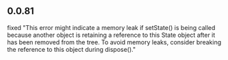 ## 0.0.81
fixed "This error might indicate a memory leak if setState() is being called because another object 
is retaining a reference to this State object after it has been removed from the tree. To avoid memory leaks, 
consider breaking the reference to this object during dispose()."
